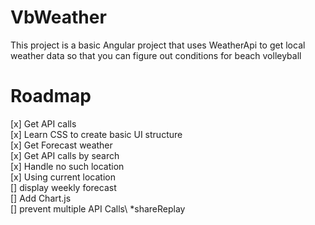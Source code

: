 # VbWeather

This project is a basic Angular project that uses WeatherApi to get local weather data so that you can figure out conditions for beach volleyball

# Roadmap

[x] Get API calls\
[x] Learn CSS to create basic UI structure\
[x] Get Forecast weather\
[x] Get API calls by search\
[x] Handle no such location\
[x] Using current location\
[] display weekly forecast\
[] Add Chart.js\
[] prevent multiple API Calls\  *shareReplay
